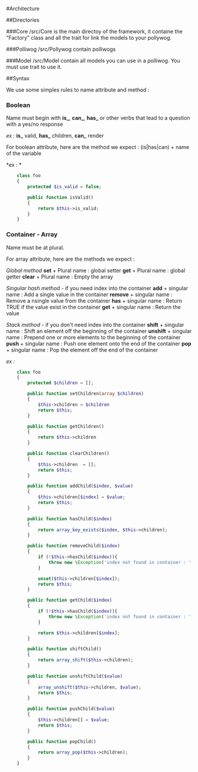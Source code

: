 #Architecture

##Directories

###Core
/src/Core is the main directoy of the framework, it containe the "Factory" class and all the trait for link the models to your pollywog.

###Polliwog
/src/Pollywog contain polliwogs

###Model
/src/Model contain all models you can use in a polliwog. You must use trait to use it.

##Syntax

We use some simples rules to name attribute and method :

### Boolean

Name must begin with **is_**, **can_**, **has_** or other verbs that lead to a question with a yes/no response

*ex :*  **is_** valid, **has_** children, **can_** render

For boolean attribute, here are the method we expect :
(is|has|can) + name of the variable

*ex : *
```php
    class foo
    {
    	protected $is_valid = false;

		public function isValid()
		{
			return $this->is_valid;
		}
    }
```


### Container - Array

Name must be at plural.

For array attribute, here are the methods we expect :

*Global method*
**set** + Plural name : global setter
**get** + Plural name : global getter
**clear** + Plural name : Empty the array

*Singular hash method*  - if you need index into the container
**add** + singular name : Add a single value in the container
**remove** + singular name  : Remove a nsingle value from the container
**has** + singular name : Return TRUE if the value exist in the container
**get** + singular name : Return the value

*Stack method* - if you don't need index into the container
**shift** + singular name :  Shift an element off the beginning of the container
**unshift** + singular name : Prepend one or more elements to the beginning of the container
**push** + singular name : Push one element onto the end of the container
**pop** + singular name : Pop the element off the end of the container

*ex :*

```php
    class foo
    {
	    protected $children = [];

		public function setChildren(array $children)
		{
			$this->children = $children
			return $this;
		}

		public function getChildren()
		{
			return $this->children
		}

		public function clearChildren()
		{
			$this->children  = [];
			return $this;
		}

		public function addChild($index, $value)
		{
			$this->children[$index] = $value;
			return $this;
		}

		public function hasChild($index)
		{
			return array_key_exists($index, $this->children);
		}

		public function removeChild($index)
		{
			if (!$this->hasChild($index)){
				throw new \Exception('index not found in container : ' . $index);
			}

			unset($this->children[$index]);
			return $this;
		}

		public function getChild($index)
		{
			if (!$this->hasChild($index)){
				throw new \Exception('index not found in container : ' . $index);
			}

			return $this->children[$index];
		}

		public function shiftChild()
		{
			return array_shift($this->children);
		}

		public function unshiftChild($value)
		{
			array_unshift($this->children, $value);
			return $this;
		}

		public function pushChild($value)
		{
			$this->children[] = $value;
			return $this;
		}

		public function popChild()
		{
			return array_pop($this->children);
		}
    }
```
